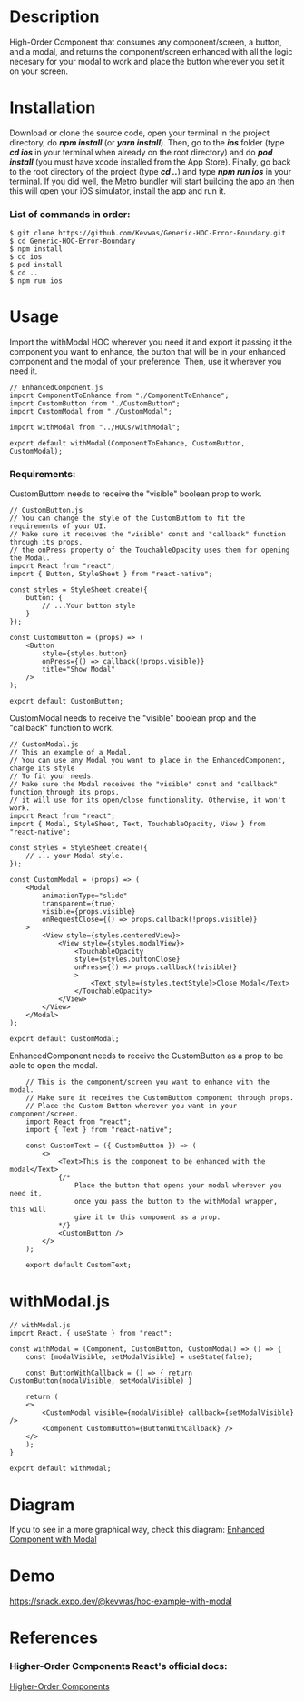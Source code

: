 # Description
High-Order Component that consumes any component/screen, a button, and a modal, and returns the component/screen enhanced with all the logic necesary for your modal to work and place the button wherever you set it on your screen.

# Installation

Download or clone the source code, open your terminal in the project directory, 
do ***npm install*** (or ***yarn install***). Then, go to the ***ios*** folder 
(type ***cd ios*** in your terminal when already on the root directory) and do
***pod install*** (you must have xcode installed from the App Store). Finally, 
go back to the root directory of the project (type ***cd ..***) and type 
***npm run ios*** in your terminal. If you did well, the Metro bundler will 
start building the app an then this will open your iOS simulator, install the 
app and run it.

### List of commands in order:

    $ git clone https://github.com/Kevwas/Generic-HOC-Error-Boundary.git
    $ cd Generic-HOC-Error-Boundary
    $ npm install 
    $ cd ios
    $ pod install
    $ cd ..
    $ npm run ios

# Usage

Import the withModal HOC wherever you need it and export it passing it the component
you want to enhance, the button that will be in your enhanced component 
and the modal of your preference. Then, use it wherever you need it.

    // EnhancedComponent.js
    import ComponentToEnhance from "./ComponentToEnhance";
    import CustomButton from "./CustomButton";
    import CustomModal from "./CustomModal";

    import withModal from "../HOCs/withModal";

    export default withModal(ComponentToEnhance, CustomButton, CustomModal);

### Requirements:

CustomButtom needs to receive the "visible" boolean prop to work.

    // CustomButton.js
    // You can change the style of the CustomButtom to fit the requirements of your UI.
    // Make sure it receives the "visible" const and "callback" function through its props,
    // the onPress property of the TouchableOpacity uses them for opening the Modal.
    import React from "react";
    import { Button, StyleSheet } from "react-native";

    const styles = StyleSheet.create({
        button: {
            // ...Your button style
        }
    });

    const CustomButton = (props) => (
        <Button
            style={styles.button}
            onPress={() => callback(!props.visible)}
            title="Show Modal"
        />
    );

    export default CustomButton;


CustomModal needs to receive the "visible" boolean prop and the "callback" function to work.

    // CustomModal.js
    // This an example of a Modal.
    // You can use any Modal you want to place in the EnhancedComponent, change its style
    // To fit your needs.
    // Make sure the Modal receives the "visible" const and "callback" function through its props,
    // it will use for its open/close functionality. Otherwise, it won't work.
    import React from "react";
    import { Modal, StyleSheet, Text, TouchableOpacity, View } from "react-native";

    const styles = StyleSheet.create({  
        // ... your Modal style.
    });

    const CustomModal = (props) => (
        <Modal
            animationType="slide"
            transparent={true}
            visible={props.visible}
            onRequestClose={() => props.callback(!props.visible)}
        >
            <View style={styles.centeredView}>
                <View style={styles.modalView}>
                    <TouchableOpacity
                    style={styles.buttonClose}
                    onPress={() => props.callback(!visible)}
                    >
                        <Text style={styles.textStyle}>Close Modal</Text>
                    </TouchableOpacity>
                </View>
            </View>
        </Modal>
    );

    export default CustomModal;


EnhancedComponent needs to receive the CustomButton as a prop to be able to open the modal.

        // This is the component/screen you want to enhance with the modal.
        // Make sure it receives the CustomButtom component through props.
        // Place the Custom Button wherever you want in your component/screen.
        import React from "react";
        import { Text } from "react-native";

        const CustomText = ({ CustomButton }) => (
            <>
                <Text>This is the component to be enhanced with the modal</Text>
                {/* 
                    Place the button that opens your modal wherever you need it,
                    once you pass the button to the withModal wrapper, this will
                    give it to this component as a prop.
                */}
                <CustomButton />
            </>
        );

        export default CustomText;

# withModal.js

    // withModal.js
    import React, { useState } from "react";

    const withModal = (Component, CustomButton, CustomModal) => () => {
        const [modalVisible, setModalVisible] = useState(false);

        const ButtonWithCallback = () => { return CustomButton(modalVisible, setModalVisible) }

        return (
        <>
            <CustomModal visible={modalVisible} callback={setModalVisible} />
            <Component CustomButton={ButtonWithCallback} />
        </>
        );
    }

    export default withModal;

# Diagram

If you to see in a more graphical way, check this diagram:
<a target="_blank" href = "./assets/EnhancedComponentWithModal.svg">Enhanced Component with Modal</a>


# Demo

<a href = "https://snack.expo.dev/@kevwas/hoc-example-with-modal">https://snack.expo.dev/@kevwas/hoc-example-with-modal</a>

# References

### Higher-Order Components React's official docs:

<a href = "https://reactjs.org/docs/higher-order-components.html">Higher-Order Components</a>
